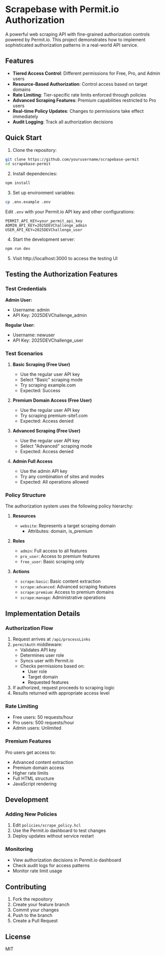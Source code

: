 # Scrapebase with Permit.io Authorization

A powerful web scraping API with fine-grained authorization controls powered by Permit.io. This project demonstrates how to implement sophisticated authorization patterns in a real-world API service.

## Features

- **Tiered Access Control**: Different permissions for Free, Pro, and Admin users
- **Resource-Based Authorization**: Control access based on target domains
- **Rate Limiting**: Tier-specific rate limits enforced through policies
- **Advanced Scraping Features**: Premium capabilities restricted to Pro users
- **Real-time Policy Updates**: Changes to permissions take effect immediately
- **Audit Logging**: Track all authorization decisions

## Quick Start

1. Clone the repository:
```bash
git clone https://github.com/yourusername/scrapebase-permit
cd scrapebase-permit
```

2. Install dependencies:
```bash
npm install
```

3. Set up environment variables:
```bash
cp .env.example .env
```

Edit `.env` with your Permit.io API key and other configurations:
```
PERMIT_API_KEY=your_permit_api_key
ADMIN_API_KEY=2025DEVChallenge_admin
USER_API_KEY=2025DEVChallenge_user
```

4. Start the development server:
```bash
npm run dev
```

5. Visit http://localhost:3000 to access the testing UI

## Testing the Authorization Features

### Test Credentials

**Admin User:**
- Username: admin
- API Key: 2025DEVChallenge_admin

**Regular User:**
- Username: newuser
- API Key: 2025DEVChallenge_user

### Test Scenarios

1. **Basic Scraping (Free User)**
   - Use the regular user API key
   - Select "Basic" scraping mode
   - Try scraping example.com
   - Expected: Success

2. **Premium Domain Access (Free User)**
   - Use the regular user API key
   - Try scraping premium-site1.com
   - Expected: Access denied

3. **Advanced Scraping (Free User)**
   - Use the regular user API key
   - Select "Advanced" scraping mode
   - Expected: Access denied

4. **Admin Full Access**
   - Use the admin API key
   - Try any combination of sites and modes
   - Expected: All operations allowed

### Policy Structure

The authorization system uses the following policy hierarchy:

1. **Resources**
   - `website`: Represents a target scraping domain
     - Attributes: domain, is_premium

2. **Roles**
   - `admin`: Full access to all features
   - `pro_user`: Access to premium features
   - `free_user`: Basic scraping only

3. **Actions**
   - `scrape:basic`: Basic content extraction
   - `scrape:advanced`: Advanced scraping features
   - `scrape:premium`: Access to premium domains
   - `scrape:manage`: Administrative operations

## Implementation Details

### Authorization Flow

1. Request arrives at `/api/processLinks`
2. `permitAuth` middleware:
   - Validates API key
   - Determines user role
   - Syncs user with Permit.io
   - Checks permissions based on:
     - User role
     - Target domain
     - Requested features
3. If authorized, request proceeds to scraping logic
4. Results returned with appropriate access level

### Rate Limiting

- Free users: 50 requests/hour
- Pro users: 500 requests/hour
- Admin users: Unlimited

### Premium Features

Pro users get access to:
- Advanced content extraction
- Premium domain access
- Higher rate limits
- Full HTML structure
- JavaScript rendering

## Development

### Adding New Policies

1. Edit `policies/scrape_policy.hcl`
2. Use the Permit.io dashboard to test changes
3. Deploy updates without service restart

### Monitoring

- View authorization decisions in Permit.io dashboard
- Check audit logs for access patterns
- Monitor rate limit usage

## Contributing

1. Fork the repository
2. Create your feature branch
3. Commit your changes
4. Push to the branch
5. Create a Pull Request

## License

MIT 